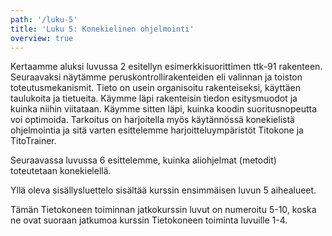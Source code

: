 ```yaml
---
path: '/luku-5'
title: 'Luku 5: Konekielinen ohjelmointi'
overview: true
---
```


Kertaamme aluksi luvussa 2 esitellyn esimerkkisuorittimen ttk-91 rakenteen. Seuraavaksi näytämme peruskontrollirakenteiden eli valinnan ja toiston toteutusmekanismit. Tieto on usein organisoitu rakenteiseksi, käyttäen taulukoita ja tietueita. Käymme läpi rakenteisin tiedon esitysmuodot ja kuinka niihin viitataan. Käymme sitten läpi, kuinka koodin suoritusnopeutta voi optimoida. Tarkoitus on harjoitella myös käytännössä konekielistä ohjelmointia ja sitä varten esittelemme harjoitteluympäristöt Titokone ja TitoTrainer.

Seuraavassa luvussa 6 esittelemme, kuinka aliohjelmat (metodit) toteutetaan konekielellä.

<please-login></please-login>

<pages-in-this-section></pages-in-this-section>

Yllä oleva sisällysluettelo sisältää kurssin ensimmäisen luvun 5 aihealueet.

Tämän Tietokoneen toiminnan jatkokurssin luvut on numeroitu 5-10, koska ne ovat suoraan jatkumoa kurssin Tietokoneen toiminta luvuille 1-4.

<exercises-in-this-section></exercises-in-this-section>

